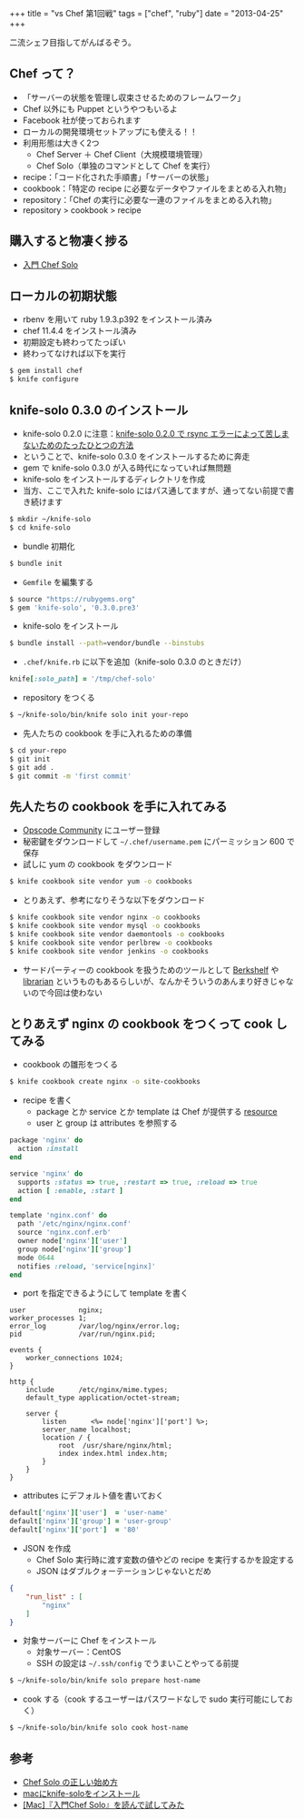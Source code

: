 +++
title = "vs Chef 第1回戦"
tags = ["chef", "ruby"]
date = "2013-04-25"
+++

二流シェフ目指してがんばるぞう。

<!--more-->

## Chef って？

- 「サーバーの状態を管理し収束させるためのフレームワーク」
- Chef 以外にも Puppet というやつもいるよ
- Facebook 社が使っておられます
- ローカルの開発環境セットアップにも使える！！
- 利用形態は大きく2つ
  - Chef Server ＋ Chef Client（大規模環境管理）
  - Chef Solo（単独のコマンドとして Chef を実行）
- recipe：「コード化された手順書」「サーバーの状態」
- cookbook：「特定の recipe に必要なデータやファイルをまとめる入れ物」
- repository：「Chef の実行に必要な一連のファイルをまとめる入れ物」
- repository > cookbook > recipe

## 購入すると物凄く捗る

- [入門 Chef Solo](http://www.amazon.co.jp/%E5%85%A5%E9%96%80Chef-Solo-Infrastructure-Code-ebook/dp/B00BSPH158)

## ローカルの初期状態

- rbenv を用いて ruby 1.9.3.p392 をインストール済み
- chef 11.4.4 をインストール済み
- 初期設定も終わってたっぽい
- 終わってなければ以下を実行

``` sh
$ gem install chef
$ knife configure
```

## knife-solo 0.3.0 のインストール

- knife-solo 0.2.0 に注意：[knife-solo 0.2.0 で rsync エラーによって苦しまないためのたったひとつの方法](http://tk0miya.hatenablog.com/entry/2013/04/18/011339)
- ということで、knife-solo 0.3.0 をインストールするために奔走
- gem で knife-solo 0.3.0 が入る時代になっていれば無問題
- knife-solo をインストールするディレクトリを作成
- 当方、ここで入れた knife-solo にはパス通してますが、通ってない前提で書き続けます

``` sh
$ mkdir ~/knife-solo
$ cd knife-solo
```

- bundle 初期化

``` sh
$ bundle init
```

- `Gemfile` を編集する

``` sh
$ source "https://rubygems.org"
$ gem 'knife-solo', '0.3.0.pre3'
```

- knife-solo をインストール

``` sh
$ bundle install --path=vendor/bundle --binstubs
```

- `.chef/knife.rb` に以下を追加（knife-solo 0.3.0 のときだけ）

``` ruby
knife[:solo_path] = '/tmp/chef-solo'
```

- repository をつくる

``` sh
$ ~/knife-solo/bin/knife solo init your-repo
```

- 先人たちの cookbook を手に入れるための準備

``` sh
$ cd your-repo
$ git init
$ git add .
$ git commit -m 'first commit'
```

## 先人たちの cookbook を手に入れてみる

- [Opscode Community](http://community.opscode.com/cookbooks) にユーザー登録
- 秘密鍵をダウンロードして `~/.chef/username.pem` にパーミッション 600 で保存
- 試しに yum の cookbook をダウンロード

``` sh
$ knife cookbook site vendor yum -o cookbooks
```

- とりあえず、参考になりそうな以下をダウンロード

``` sh
$ knife cookbook site vendor nginx -o cookbooks
$ knife cookbook site vendor mysql -o cookbooks
$ knife cookbook site vendor daemontools -o cookbooks
$ knife cookbook site vendor perlbrew -o cookbooks
$ knife cookbook site vendor jenkins -o cookbooks
```

- サードパーティーの cookbook を扱うためのツールとして [Berkshelf](http://berkshelf.com/) や [librarian](https://github.com/applicationsonline/librarian) というものもあるらしいが、なんかそういうのあんまり好きじゃないので今回は使わない

## とりあえず nginx の cookbook をつくって cook してみる

- cookbook の雛形をつくる

``` sh
$ knife cookbook create nginx -o site-cookbooks
```

- recipe を書く
  - package とか service とか template は Chef が提供する [resource](http://docs.opscode.com/resource.html)
  - user と group は attributes を参照する

``` ruby
package 'nginx' do
  action :install
end

service 'nginx' do
  supports :status => true, :restart => true, :reload => true
  action [ :enable, :start ]
end

template 'nginx.conf' do
  path '/etc/nginx/nginx.conf'
  source 'nginx.conf.erb'
  owner node['nginx']['user']
  group node['nginx']['group']
  mode 0644
  notifies :reload, 'service[nginx]'
end
```

- port を指定できるようにして template を書く

``` nginx
user             nginx;
worker_processes 1;
error_log        /var/log/nginx/error.log;
pid              /var/run/nginx.pid;

events {
    worker_connections 1024;
}

http {
    include      /etc/nginx/mime.types;
    default_type application/octet-stream;

    server {
        listen      <%= node['nginx']['port'] %>;
        server_name localhost;
        location / {
            root  /usr/share/nginx/html;
            index index.html index.htm;
        }
    }
}
```

- attributes にデフォルト値を書いておく

``` ruby
default['nginx']['user']  = 'user-name'
default['nginx']['group'] = 'user-group'
default['nginx']['port']  = '80'
```

- JSON を作成
  - Chef Solo 実行時に渡す変数の値やどの recipe を実行するかを設定する
  - JSON はダブルクォーテーションじゃないとだめ

``` json
{
    "run_list" : [
        "nginx"
    ]
}
```

- 対象サーバーに Chef をインストール
  - 対象サーバー：CentOS
  - SSH の設定は `~/.ssh/config` でうまいことやってる前提

``` sh
$ ~/knife-solo/bin/knife solo prepare host-name
```

- cook する（cook するユーザーはパスワードなしで sudo 実行可能にしておく）

``` sh
$ ~/knife-solo/bin/knife solo cook host-name
```

## 参考

- [Chef Solo の正しい始め方](http://tsuchikazu.net/chef_solo_start/)
- [macにknife-soloをインストール](http://devlog.mitsugeek.net/entry/2013/03/25/mac%E3%81%ABknife-solo%E3%82%92%E3%82%A4%E3%83%B3%E3%82%B9%E3%83%88%E3%83%BC%E3%83%AB\(prepare%E3%81%BE%E3%81%A7%E7%A2%BA%E8%AA%8D%EF%BC%89)
- [[Mac]『入門Chef Solo』を読んで試してみた](http://blog.hello-world.jp.net/?p=461)
